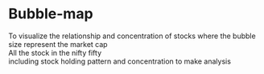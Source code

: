 # Bubble-map
To visualize the  relationship and concentration of stocks
where the bubble size represent the  market cap
<br>
All the stock in the nifty fifty<br>
including  stock holding pattern and concentration to make analysis
